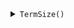 <details><summary markdown="span"><code>TermSize()</code></summary>

```swift
public func TermSize() -> (cols: Int, rows: Int)
```

Use to determine the terminal size (columns and rows)
not very reliable
- Returns: a tuple containing the columns and rows

</details>